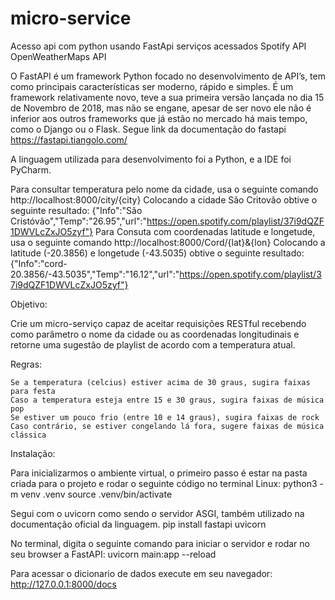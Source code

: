 # micro-service
Acesso api com python usando FastApi
serviços acessados 
  Spotify API 
  OpenWeatherMaps API

O FastAPI é um framework Python focado no desenvolvimento de API’s, tem como principais características ser moderno, rápido e simples. É um framework relativamente novo, teve a sua primeira versão lançada no dia 15 de Novembro de 2018, mas não se engane, apesar de ser novo ele não é inferior aos outros frameworks que já estão no mercado há mais tempo, como o Django ou o Flask.
Segue link da documentação do fastapi https://fastapi.tiangolo.com/

A linguagem utilizada para desenvolvimento foi a Python, e a IDE foi PyCharm.

Para consultar temperatura pelo nome da cidade, usa o seguinte comando
    http://localhost:8000/city/{city}
    Colocando a cidade São Critovão obtive o seguinte resultado:
    {"Info":"São Cristóvão","Temp":"26.95","url":"https://open.spotify.com/playlist/37i9dQZF1DWVLcZxJO5zyf"}
Para Consuta com coordenadas latitude e longetude, usa o seguinte comando
    http://localhost:8000/Cord/{lat}&{lon}
    Colocando a latitude (-20.3856) e longetude (-43.5035) obtive o seguinte resultado:
    {"Info":"cord-20.3856/-43.5035","Temp":"16.12","url":"https://open.spotify.com/playlist/37i9dQZF1DWVLcZxJO5zyf"}

Objetivo: 

Crie um micro-serviço capaz de aceitar requisições RESTful recebendo como parâmetro o nome da cidade ou as coordenadas longitudinais e retorne uma sugestão de playlist de acordo com a temperatura atual.

Regras:

    Se a temperatura (celcius) estiver acima de 30 graus, sugira faixas para festa
    Caso a temperatura esteja entre 15 e 30 graus, sugira faixas de música pop
    Se estiver um pouco frio (entre 10 e 14 graus), sugira faixas de rock
    Caso contrário, se estiver congelando lá fora, sugere faixas de música clássica
  
 Instalação: 
 
 Para inicializarmos o ambiente virtual, o primeiro passo é estar na pasta criada para o projeto e rodar o seguinte código no terminal Linux:
      python3 -m venv .venv 
      source .venv/bin/activate
 
 Segui com o uvicorn como sendo o servidor ASGI, também utilizado na documentação oficial da linguagem.
      pip install fastapi uvicorn
      
 No terminal, digita o seguinte comando para iniciar o servidor e rodar no seu browser a FastAPI:
      uvicorn main:app --reload
 
 Para acessar o dicionario de dados execute em seu navegador:
      http://127.0.0.1:8000/docs
 

